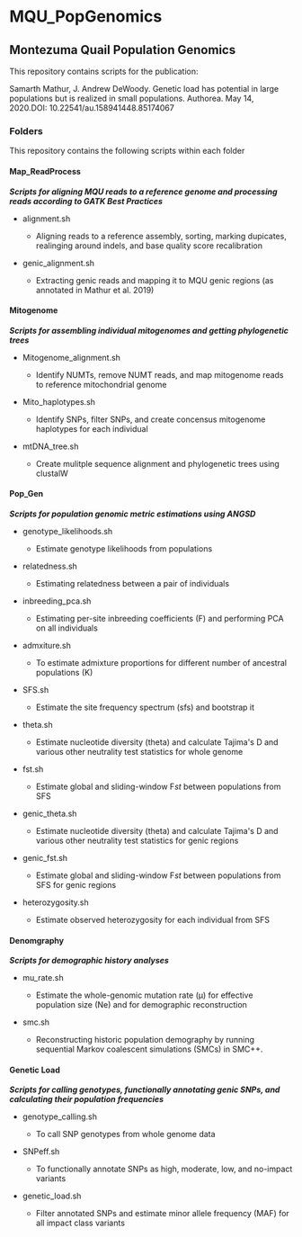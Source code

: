 # MQU_PopGenomics
## Montezuma Quail Population Genomics

This repository contains scripts for the publication:

Samarth Mathur, J. Andrew DeWoody. Genetic load has potential in large populations but is realized in small populations. 
Authorea. May 14, 2020.DOI: 10.22541/au.158941448.85174067

### Folders
This repository contains the following scripts within each folder

#### Map_ReadProcess
***Scripts for aligning MQU reads to a reference genome and processing reads according to GATK Best Practices***

- alignment.sh 
	- Aligning reads to a reference assembly, sorting, marking dupicates, realinging around indels, and base quality score recalibration

- genic_alignment.sh 
	- Extracting genic reads and mapping it to MQU genic regions (as annotated in Mathur et al. 2019)

#### Mitogenome
***Scripts for assembling individual mitogenomes and getting phylogenetic trees***

- Mitogenome_alignment.sh 
	- Identify NUMTs, remove NUMT reads, and map mitogenome reads to reference mitochondrial genome

- Mito_haplotypes.sh 
	- Identify SNPs, filter SNPs, and create concensus mitogenome haplotypes for each individual

- mtDNA_tree.sh
	- Create mulitple sequence alignment and phylogenetic trees using clustalW

#### Pop_Gen
***Scripts for population genomic metric estimations using ANGSD***

- genotype_likelihoods.sh
	- Estimate genotype likelihoods from populations

- relatedness.sh
	-	Estimating relatedness between a pair of individuals

- inbreeding_pca.sh
	- Estimating per-site inbreeding coefficients (F) and performing PCA on all individuals

- admxiture.sh
	- To estimate admixture proportions for different number of ancestral populations (K)

- SFS.sh
	- Estimate the site frequency spectrum (sfs) and bootstrap it

- theta.sh
	- Estimate nucleotide diversity (theta) and calculate Tajima's D and various other neutrality test statistics for whole genome

- fst.sh
	- Estimate global and sliding-window F*st* between populations from SFS

- genic_theta.sh
	- Estimate nucleotide diversity (theta) and calculate Tajima's D and various other neutrality test statistics for genic regions

- genic_fst.sh
	- Estimate global and sliding-window F*st* between populations from SFS for genic regions

- heterozygosity.sh
	- Estimate observed heterozygosity for each individual from SFS

#### Denomgraphy
***Scripts for demographic history analyses***

- mu_rate.sh
	- Estimate the whole-genomic mutation rate (μ) for effective population size (Ne) and for demographic reconstruction

- smc.sh
	- Reconstructing historic population demography by running sequential Markov coalescent simulations (SMCs) in SMC++.

#### Genetic Load
***Scripts for calling genotypes, functionally annotating genic SNPs, and calculating their population frequencies***

- genotype_calling.sh
	- To call SNP genotypes from whole genome data

- SNPeff.sh
	- To functionally annotate SNPs as high, moderate, low, and no-impact variants

- genetic_load.sh
	- Filter annotated SNPs and estimate minor allele frequency (MAF) for all impact class variants
